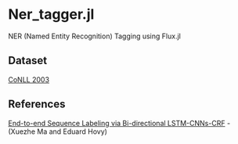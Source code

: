# Ner_tagger.jl
NER (Named Entity Recognition) Tagging using Flux.jl

## Dataset
[CoNLL 2003](https://www.clips.uantwerpen.be/conll2003/ner/)

## References
[End-to-end Sequence Labeling via Bi-directional LSTM-CNNs-CRF](https://arxiv.org/pdf/1603.01354.pdf) - (Xuezhe Ma and Eduard Hovy)
